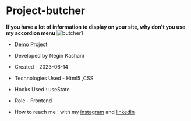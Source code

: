 # Project-butcher
**If you have a lot of information to display on your site, why don't you use my accordion menu**
![butcher1](https://github.com/NeginKashani/Project-butcher/assets/109550062/e6c9a89f-d697-4bd4-a54e-2731c64e6f4c)




- [Demo Project](https://neginkashani.github.io/Project-butcher/)

- Developed by Negin Kashani

- Created - 2023-06-14

- Technologies Used - Html5 ,CSS 

- Hooks Used : useState 

- Role - Frontend

- How to reach me : with my [instagram](https://instagram.com/negin_kashweb?igshid=NTc4MTIwNjQ2YQ==
) and [linkedin](https://www.linkedin.com/in/negin-kashani-567840b8)
